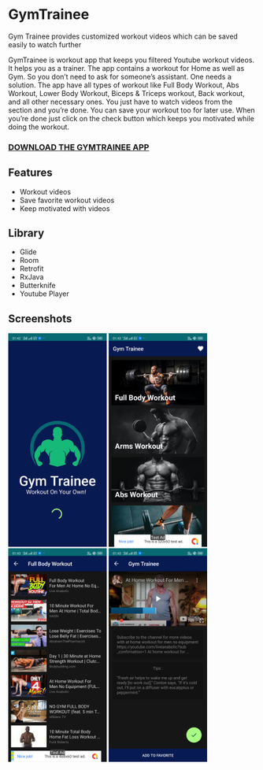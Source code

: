 # GymTrainee
Gym Trainee provides customized workout videos which can be saved easily to watch further

GymTrainee is workout app that keeps you filtered Youtube workout videos. It helps you as a
trainer. The app contains a workout for Home as well as Gym. So you don’t need to ask for
someone’s assistant. One needs a solution.
The app have all types of workout like Full Body Workout, Abs Workout, Lower Body Workout,
Biceps & Triceps workout, Back workout, and all other necessary ones. You just have to watch
videos from the section and you’re done. You can save your workout too for later use.
When you’re done just click on the check button which keeps you motivated while doing the
workout.

### [DOWNLOAD THE GYMTRAINEE APP](https://drive.google.com/file/d/1FuhuIiYEtolQmS9yg3DFcO62DO6JOkDD/view?usp=sharing)


## Features
* Workout videos
* Save favorite workout videos
* Keep motivated with videos

## Library 
* Glide
* Room
* Retrofit
* RxJava
* Butterknife
* Youtube Player

## Screenshots
<img src= "screenshots/splash.png" width = "200" > <img src = "screenshots/homepage.png" width = "200" >
 <img src = "screenshots/workoutlist.png" width = "200" > <img src = "screenshots/playerview.png" width = "200" >

